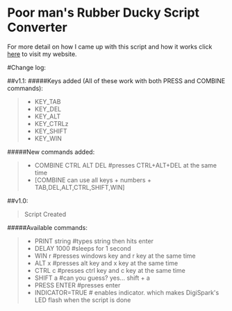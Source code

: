 # Poor man's Rubber Ducky Script Converter
 For more detail on how I came up with this script and how it works click [here](https://hhoca.com/)
to visit my website.

#Change log:

##v1.1:
#####Keys added (All of these work with both PRESS and COMBINE commands):
>   * KEY_TAB
>   * KEY_DEL
>   * KEY_ALT
>   * KEY_CTRLz
>   * KEY_SHIFT
>   * KEY_WIN

#####New commands added:
>   * COMBINE CTRL ALT DEL #presses CTRL+ALT+DEL at the same time
>   * [COMBINE can use all keys + numbers + TAB,DEL,ALT,CTRL,SHIFT,WIN]
 
##v1.0:
> Script Created

#####Available commands:
>   * PRINT string   #types string then hits enter
>   * DELAY 1000     #sleeps for 1 second
>   * WIN r          #presses windows key and r key at the same time
>   * ALT x          #presses alt key and x key at the same time
>   * CTRL c         #presses ctrl key and c key at the same time
>   * SHIFT a        #can you guess? yes... shift + a
>   * PRESS ENTER    #presses enter
>   * INDICATOR=TRUE # enables indicator. which makes DigiSpark's LED flash when the script is done
